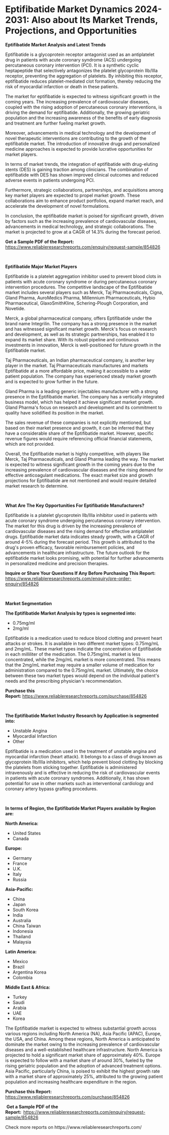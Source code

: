 <p><h1>Eptifibatide Market Dynamics 2024-2031: Also about Its Market Trends, Projections, and Opportunities</h1></p><p><strong>Eptifibatide Market Analysis and Latest Trends</strong></p>
<p><p>Eptifibatide is a glycoprotein receptor antagonist used as an antiplatelet drug in patients with acute coronary syndrome (ACS) undergoing percutaneous coronary intervention (PCI). It is a synthetic cyclic heptapeptide that selectively antagonizes the platelet glycoprotein IIb/IIIa receptor, preventing the aggregation of platelets. By inhibiting this receptor, eptifibatide reduces platelet-mediated clot formation, thereby reducing the risk of myocardial infarction or death in these patients.</p><p>The market for eptifibatide is expected to witness significant growth in the coming years. The increasing prevalence of cardiovascular diseases, coupled with the rising adoption of percutaneous coronary interventions, is driving the demand for eptifibatide. Additionally, the growing geriatric population and the increasing awareness of the benefits of early diagnosis and treatment are further fueling market growth.</p><p>Moreover, advancements in medical technology and the development of novel therapeutic interventions are contributing to the growth of the eptifibatide market. The introduction of innovative drugs and personalized medicine approaches is expected to provide lucrative opportunities for market players.</p><p>In terms of market trends, the integration of eptifibatide with drug-eluting stents (DES) is gaining traction among clinicians. The combination of eptifibatide with DES has shown improved clinical outcomes and reduced adverse events in patients undergoing PCI.</p><p>Furthermore, strategic collaborations, partnerships, and acquisitions among key market players are expected to propel market growth. These collaborations aim to enhance product portfolios, expand market reach, and accelerate the development of novel formulations.</p><p>In conclusion, the eptifibatide market is poised for significant growth, driven by factors such as the increasing prevalence of cardiovascular diseases, advancements in medical technology, and strategic collaborations. The market is projected to grow at a CAGR of 14.3% during the forecast period.</p></p>
<p><strong>Get a Sample PDF of the Report:&nbsp;</strong> <a href="https://www.reliableresearchreports.com/enquiry/request-sample/854826">https://www.reliableresearchreports.com/enquiry/request-sample/854826</a></p>
<p>&nbsp;</p>
<p><strong>Eptifibatide Major Market Players</strong></p>
<p><p>Eptifibatide is a platelet aggregation inhibitor used to prevent blood clots in patients with acute coronary syndrome or during percutaneous coronary intervention procedures. The competitive landscape of the Eptifibatide market includes several players such as Merck, Taj Pharmaceuticals, Cigna, Gland Pharma, AuroMedics Pharma, Millennium Pharmaceuticals, Hybio Pharmaceutical, GlaxoSmithKline, Schering-Plough Corporation, and Novetide.</p><p>Merck, a global pharmaceutical company, offers Eptifibatide under the brand name Integrilin. The company has a strong presence in the market and has witnessed significant market growth. Merck's focus on research and development, as well as its strategic partnerships, has enabled it to expand its market share. With its robust pipeline and continuous investments in innovation, Merck is well-positioned for future growth in the Eptifibatide market.</p><p>Taj Pharmaceuticals, an Indian pharmaceutical company, is another key player in the market. Taj Pharmaceuticals manufactures and markets Eptifibatide at a more affordable price, making it accessible to a wider patient population. The company has experienced steady market growth and is expected to grow further in the future.</p><p>Gland Pharma is a leading generic injectables manufacturer with a strong presence in the Eptifibatide market. The company has a vertically integrated business model, which has helped it achieve significant market growth. Gland Pharma's focus on research and development and its commitment to quality have solidified its position in the market.</p><p>The sales revenue of these companies is not explicitly mentioned, but based on their market presence and growth, it can be inferred that they have a considerable share of the Eptifibatide market. However, specific revenue figures would require referencing official financial statements, which are not provided.</p><p>Overall, the Eptifibatide market is highly competitive, with players like Merck, Taj Pharmaceuticals, and Gland Pharma leading the way. The market is expected to witness significant growth in the coming years due to the increasing prevalence of cardiovascular diseases and the rising demand for effective anticoagulant medications. The exact market size and growth projections for Eptifibatide are not mentioned and would require detailed market research to determine.</p></p>
<p>&nbsp;</p>
<p><strong>What Are The Key Opportunities For Eptifibatide Manufacturers?</strong></p>
<p><p>Eptifibatide is a platelet glycoprotein IIb/IIIa inhibitor used in patients with acute coronary syndrome undergoing percutaneous coronary intervention. The market for this drug is driven by the increasing prevalence of cardiovascular diseases and the rising demand for effective antiplatelet drugs. Eptifibatide market data indicates steady growth, with a CAGR of around 4-5% during the forecast period. This growth is attributed to the drug's proven efficacy, favorable reimbursement policies, and advancements in healthcare infrastructure. The future outlook for the eptifibatide market looks promising, with potential for further advancements in personalized medicine and precision therapies.</p></p>
<p><strong>Inquire or Share Your Questions If Any Before Purchasing This Report:</strong> <a href="https://www.reliableresearchreports.com/enquiry/pre-order-enquiry/854826">https://www.reliableresearchreports.com/enquiry/pre-order-enquiry/854826</a></p>
<p>&nbsp;</p>
<p><strong>Market Segmentation</strong></p>
<p><strong>The Eptifibatide Market Analysis by types is segmented into:</strong></p>
<p><ul><li>0.75mg/ml</li><li>2mg/ml</li></ul></p>
<p><p>Eptifibatide is a medication used to reduce blood clotting and prevent heart attacks or strokes. It is available in two different market types: 0.75mg/mL and 2mg/mL. These market types indicate the concentration of Eptifibatide in each milliliter of the medication. The 0.75mg/mL market is less concentrated, while the 2mg/mL market is more concentrated. This means that the 2mg/mL market may require a smaller volume of medication for administration compared to the 0.75mg/mL market. Ultimately, the choice between these two market types would depend on the individual patient's needs and the prescribing physician's recommendation.</p></p>
<p><strong>Purchase this Report:&nbsp;</strong><a href="https://www.reliableresearchreports.com/purchase/854826">https://www.reliableresearchreports.com/purchase/854826</a></p>
<p>&nbsp;</p>
<p><strong>The Eptifibatide Market Industry Research by Application is segmented into:</strong></p>
<p><ul><li>Unstable Angina</li><li>Myocardial Infarction</li><li>Other</li></ul></p>
<p><p>Eptifibatide is a medication used in the treatment of unstable angina and myocardial infarction (heart attack). It belongs to a class of drugs known as glycoprotein IIb/IIIa inhibitors, which help prevent blood clotting by blocking the platelets from sticking together. Eptifibatide is administered intravenously and is effective in reducing the risk of cardiovascular events in patients with acute coronary syndromes. Additionally, it has shown potential for use in other markets such as interventional cardiology and coronary artery bypass grafting procedures.</p></p>
<p>&nbsp;</p>
<p><strong>In terms of Region, the Eptifibatide Market Players available by Region are:</strong></p>
<p>
    <p> <strong> North America: </strong>
        <ul>
            <li>United States</li>
            <li>Canada</li>
        </ul>
        </p> 
    <p> <strong> Europe: </strong>
        <ul>
            <li>Germany</li>
            <li>France</li>
            <li>U.K.</li>
            <li>Italy</li>
            <li>Russia</li>
        </ul>
        </p> 
    <p> <strong> Asia-Pacific: </strong>
        <ul>
            <li>China</li>
            <li>Japan</li>
            <li>South Korea</li>
            <li>India</li>
            <li>Australia</li>
            <li>China Taiwan</li>
            <li>Indonesia</li>
            <li>Thailand</li>
            <li>Malaysia</li>
        </ul>
        </p> 
    <p> <strong> Latin America: </strong>
        <ul>
            <li>Mexico</li>
            <li>Brazil</li>
            <li>Argentina Korea</li>
            <li>Colombia</li>
        </ul>
        </p> 
    <p> <strong> Middle East & Africa: </strong>
        <ul>
            <li>Turkey</li>
            <li>Saudi</li>
            <li>Arabia</li>
            <li>UAE</li>
            <li>Korea</li>
        </ul>
    </p>
    </p>
<p><p>The Eptifibatide market is expected to witness substantial growth across various regions including North America (NA), Asia Pacific (APAC), Europe, the USA, and China. Among these regions, North America is anticipated to dominate the market owing to the increasing prevalence of cardiovascular diseases and a well-established healthcare infrastructure. North America is projected to hold a significant market share of approximately 40%. Europe is expected to follow with a market share of around 30%, fueled by the rising geriatric population and the adoption of advanced treatment options. Asia Pacific, particularly China, is poised to exhibit the highest growth rate with a market share of approximately 25%, attributed to the growing patient population and increasing healthcare expenditure in the region.</p></p>
<p><strong>Purchase this Report: </strong><a href="https://www.reliableresearchreports.com/purchase/854826">https://www.reliableresearchreports.com/purchase/854826</a></p>
<p>&nbsp;<strong>Get a Sample PDF of the Report:&nbsp;&nbsp;</strong><a href="https://www.reliableresearchreports.com/enquiry/request-sample/854826">https://www.reliableresearchreports.com/enquiry/request-sample/854826</a></p>
<p><strong></strong></p>
<p>Check more reports on https://www.reliableresearchreports.com/</p>